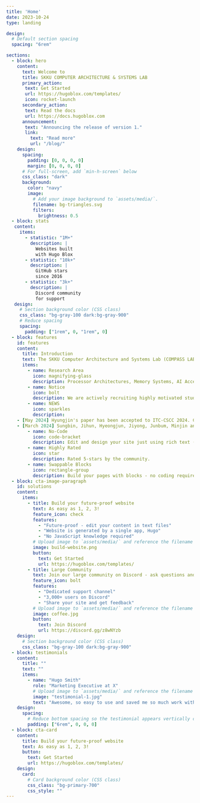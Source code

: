 ```yaml
---
title: 'Home'
date: 2023-10-24
type: landing

design:
  # Default section spacing
  spacing: "6rem"

sections:
  - block: hero
    content:
      text: Welcome to
      title: SKKU COMPUTER ARCHITECTURE & SYSTEMS LAB
      primary_action:
       text: Get Started
       url: https://hugoblox.com/templates/
       icon: rocket-launch
      secondary_action:
       text: Read the docs
       url: https://docs.hugoblox.com
      announcement:
       text: "Announcing the release of version 1."
       link:
         text: "Read more"
         url: "/blog/"
    design:
      spacing:
        padding: [0, 0, 0, 0]
        margin: [0, 0, 0, 0]
      # For full-screen, add `min-h-screen` below
      css_class: "dark"
      background:
        color: "navy"
        image:
          # Add your image background to `assets/media/`.
          filename: bg-triangles.svg
          filters:
            brightness: 0.5
  - block: stats
   content:
     items:
       - statistic: "1M+"
         description: |
           Websites built  
           with Hugo Blox
       - statistic: "10k+"
         description: |
           GitHub stars  
           since 2016
       - statistic: "3k+"
         description: |
           Discord community  
           for support
   design:
     # Section background color (CSS class)
     css_class: "bg-gray-100 dark:bg-gray-900"
     # Reduce spacing
     spacing:
       padding: ["1rem", 0, "1rem", 0]
  - block: features
    id: features
    content:
      title: Introduction
      text: The SKKU Computer Architecture and Systems Lab (COMPASS LAB) is a computer architecture research group in the Department of Electrical and Computer Engineering at SKKU. Our mission is to show the right direction of future computer architectures and systems by conducting fundamental research in processor architectures, memory systems, and hardware/software interaction. We explore novel architectural techniques to improve the performance, energy-efficiency, reliability, and security of computer systems. Our research spans all layers of the computer system stack from application to system software to architecture to circuits for cross-layer optimizations.
      items:
        - name: Research Area
          icon: magnifying-glass
          description: Processor Architectures, Memory Systems, AI Acceleration with GPU/CPU/FPGA, Domain-Specific Accelerator
        - name: Notice
          icon: bolt
          description: We are actively recruiting highly motivated students who want to do research in computer architecture and systems. Preferred majors include computer science, computer engineering, and electrical engineering.
        - name: NEWS
          icon: sparkles
          description:
    - [May 2024] Hyungjin's paper has been accepted to ITC-CSCC 2024. Congratulation!
    - [March 2024] Sungbin, Jihun, Hyeongjun, Jiyong, Junbum, Minjin and Taejeong have joined our lab. Welcome!
        - name: No-Code
          icon: code-bracket
          description: Edit and design your site just using rich text (Markdown) and configurable YAML parameters.
        - name: Highly Rated
          icon: star
          description: Rated 5-stars by the community.
        - name: Swappable Blocks
          icon: rectangle-group
          description: Build your pages with blocks - no coding required!
  - block: cta-image-paragraph
    id: solutions
    content:
      items:
        - title: Build your future-proof website
          text: As easy as 1, 2, 3!
          feature_icon: check
          features:
            - "Future-proof - edit your content in text files"
            - "Website is generated by a single app, Hugo"
            - "No JavaScript knowledge required"
          # Upload image to `assets/media/` and reference the filename here
          image: build-website.png
          button:
            text: Get Started
            url: https://hugoblox.com/templates/
        - title: Large Community
          text: Join our large community on Discord - ask questions and get live responses
          feature_icon: bolt
          features:
            - "Dedicated support channel"
            - "3,000+ users on Discord"
            - "Share your site and get feedback"
          # Upload image to `assets/media/` and reference the filename here
          image: coffee.jpg
          button:
            text: Join Discord
            url: https://discord.gg/z8wNYzb
    design:
      # Section background color (CSS class)
      css_class: "bg-gray-100 dark:bg-gray-900"
  - block: testimonials
    content:
      title: ""
      text: ""
      items:
        - name: "Hugo Smith"
          role: "Marketing Executive at X"
          # Upload image to `assets/media/` and reference the filename here
          image: "testimonial-1.jpg"
          text: "Awesome, so easy to use and saved me so much work with the swappable pre-designed sections!"
    design:
      spacing:
        # Reduce bottom spacing so the testimonial appears vertically centered between sections
        padding: ["6rem", 0, 0, 0]
  - block: cta-card
    content:
      title: Build your future-proof website
      text: As easy as 1, 2, 3!
      button:
        text: Get Started
        url: https://hugoblox.com/templates/
    design:
      card:
        # Card background color (CSS class)
        css_class: "bg-primary-700"
        css_style: ""
---
```

